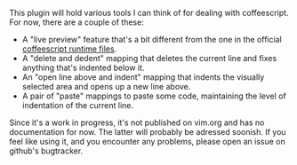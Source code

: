 This plugin will hold various tools I can think of for dealing with coffeescript. For now, there are a couple of these:

  - A "live preview" feature that's a bit different from the one in the official [coffeescript runtime files](https://github.com/kchmck/vim-coffee-script).
  - A "delete and dedent" mapping that deletes the current line and fixes anything that's indented below it.
  - An "open line above and indent" mapping that indents the visually selected area and opens up a new line above.
  - A pair of "paste" mappings to paste some code, maintaining the level of indentation of the current line.

Since it's a work in progress, it's not published on vim.org and has no documentation for now. The latter will probably be adressed soonish. If you feel like using it, and you encounter any problems, please open an issue on github's bugtracker.
